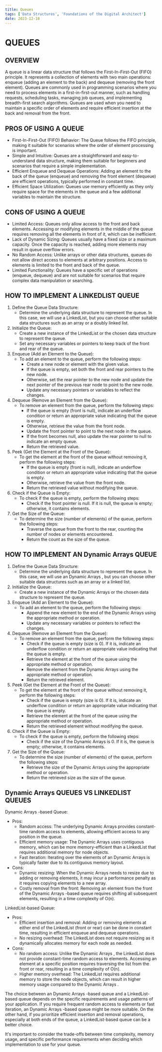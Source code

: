 ```yaml
---
title: Queues
tags: ['Data Structures', 'Foundations of the Digital Architect']
date: 2023-12-18
---
```

# QUEUES

## OVERVIEW

A queue is a linear data structure that follows the First-In-First-Out (FIFO) principle. It represents a collection of elements with two main operations: enqueue (adding an element to the back) and dequeue (removing the front element). Queues are commonly used in programming scenarios where you need to process elements in a first-in-first-out manner, such as handling requests, scheduling tasks, managing job queues, and implementing breadth-first search algorithms. Queues are used when you need to maintain a specific order of elements and require efficient insertion at the back and removal from the front.

## PROS OF USING A QUEUE

- First-In-First-Out (FIFO) Behavior: The Queue follows the FIFO principle, making it suitable for scenarios where the order of element processing is important.
- Simple and Intuitive: Queues are a straightforward and easy-to-understand data structure, making them suitable for beginners and scenarios that require a simple implementation.
- Efficient Enqueue and Dequeue Operations: Adding an element to the back of the queue (enqueue) and removing the front element (dequeue) are efficient operations, typically performed in constant time.
- Efficient Space Utilization: Queues use memory efficiently as they only require space for the elements in the queue and a few additional variables to maintain the structure.

## CONS OF USING A QUEUE

- Limited Access: Queues only allow access to the front and back elements. Accessing or modifying elements in the middle of the queue requires removing all the elements in front of it, which can be inefficient.
- Lack of Dynamic Sizing: Queues usually have a fixed size or a maximum capacity. Once the capacity is reached, adding more elements may result in queue overflow errors.
- No Random Access: Unlike arrays or other data structures, queues do not allow direct access to elements at arbitrary positions. Access to elements is limited to the front and back of the queue.
- Limited Functionality: Queues have a specific set of operations (enqueue, dequeue) and are not suitable for scenarios that require complex data manipulation or searching.  

## HOW TO IMPLEMENT A LINKEDLIST QUEUE

1. Define the Queue Data Structure:
    - Determine the underlying data structure to represent the queue. In this case, we will use a LinkedList, but you can choose other suitable data structures such as an array or a doubly linked list.
2. Initialize the Queue:
    - Create a new instance of the LinkedList or the chosen data structure to represent the queue.
    - Set any necessary variables or pointers to keep track of the front and rear of the queue.
3. Enqueue (Add an Element to the Queue):
    - To add an element to the queue, perform the following steps:
        - Create a new node or element with the given value.
        - If the queue is empty, set both the front and rear pointers to the new node.
        - Otherwise, set the rear pointer to the new node and update the next pointer of the previous rear node to point to the new node.
        - Update any necessary pointers or variables to reflect the changes.
4. Dequeue (Remove an Element from the Queue):
    - To remove an element from the queue, perform the following steps:
        - If the queue is empty (front is null), indicate an underflow condition or return an appropriate value indicating that the queue is empty.
        - Otherwise, retrieve the value from the front node.
        - Update the front pointer to point to the next node in the queue.
        - If the front becomes null, also update the rear pointer to null to indicate an empty queue.
        - Return the retrieved value.
5. Peek (Get the Element at the Front of the Queue):
    - To get the element at the front of the queue without removing it, perform the following steps:
        - If the queue is empty (front is null), indicate an underflow condition or return an appropriate value indicating that the queue is empty.
        - Otherwise, retrieve the value from the front node.
        - Return the retrieved value without modifying the queue.
6. Check if the Queue is Empty:
    - To check if the queue is empty, perform the following steps:
        - Check if the front pointer is null. If it is null, the queue is empty; otherwise, it contains elements.
7. Get the Size of the Queue:
    - To determine the size (number of elements) of the queue, perform the following steps:
        - Traverse the queue from the front to the rear, counting the number of nodes or elements encountered.
        - Return the count as the size of the queue.

## HOW TO IMPLEMENT AN Dynamic Arrays  QUEUE

1. Define the Queue Data Structure:
    - Determine the underlying data structure to represent the queue. In this case, we will use an Dynamic Arrays , but you can choose other suitable data structures such as an array or a linked list.
2. Initialize the Queue:
    - Create a new instance of the Dynamic Arrays  or the chosen data structure to represent the queue.
3. Enqueue (Add an Element to the Queue):
    - To add an element to the queue, perform the following steps:
        - Append the new element to the end of the Dynamic Arrays  using the appropriate method or operation.
        - Update any necessary variables or pointers to reflect the changes.
4. Dequeue (Remove an Element from the Queue):
    - To remove an element from the queue, perform the following steps:
        - Check if the queue is empty (size is 0). If it is, indicate an underflow condition or return an appropriate value indicating that the queue is empty.
        - Retrieve the element at the front of the queue using the appropriate method or operation.
        - Remove the element from the Dynamic Arrays  using the appropriate method or operation.
        - Return the retrieved element.
5. Peek (Get the Element at the Front of the Queue):
    - To get the element at the front of the queue without removing it, perform the following steps:
        - Check if the queue is empty (size is 0). If it is, indicate an underflow condition or return an appropriate value indicating that the queue is empty.
        - Retrieve the element at the front of the queue using the appropriate method or operation.
        - Return the retrieved element without modifying the queue.
6. Check if the Queue is Empty:
    - To check if the queue is empty, perform the following steps:
        - Check if the size of the Dynamic Arrays  is 0. If it is, the queue is empty; otherwise, it contains elements.
7. Get the Size of the Queue:
    - To determine the size (number of elements) of the queue, perform the following steps:
        - Retrieve the size of the Dynamic Arrays  using the appropriate method or operation.
        - Return the retrieved size as the size of the queue.

## Dynamic Arrays  QUEUES VS LINKEDLIST QUEUES

Dynamic Arrays -based Queue:

- Pros:
  - Random access: The underlying Dynamic Arrays  provides constant-time random access to elements, allowing efficient access to any position in the queue.
  - Efficient memory usage: The Dynamic Arrays  uses contiguous memory, which can be more memory-efficient than a LinkedList that requires additional memory for node objects.
  - Fast iteration: Iterating over the elements of an Dynamic Arrays  is typically faster due to its contiguous memory layout.
- Cons:
  - Dynamic resizing: When the Dynamic Arrays  needs to resize due to adding or removing elements, it may incur a performance penalty as it requires copying elements to a new array.
  - Costly removal from the front: Removing an element from the front of the Dynamic Arrays -based queue requires shifting all subsequent elements, resulting in a time complexity of O(n).

LinkedList-based Queue:

- Pros:
  - Efficient insertion and removal: Adding or removing elements at either end of the LinkedList (front or rear) can be done in constant time, resulting in efficient enqueue and dequeue operations.
  - No resizing overhead: The LinkedList does not require resizing as it dynamically allocates memory for each node as needed.
- Cons:
  - No random access: Unlike the Dynamic Arrays , the LinkedList does not provide constant-time random access to elements. Accessing an element at a specific position requires traversing the list from the front or rear, resulting in a time complexity of O(n).
  - Higher memory overhead: The LinkedList requires additional memory to store the node objects, which can result in higher memory usage compared to the Dynamic Arrays .

The choice between an Dynamic Arrays -based queue and a LinkedList-based queue depends on the specific requirements and usage patterns of your application. If you require frequent random access to elements or fast iteration, an Dynamic Arrays -based queue might be more suitable. On the other hand, if you prioritize efficient insertion and removal operations, especially at both ends of the queue, a LinkedList-based queue can be a better choice.

It's important to consider the trade-offs between time complexity, memory usage, and specific performance requirements when deciding which implementation to use for your queue.
